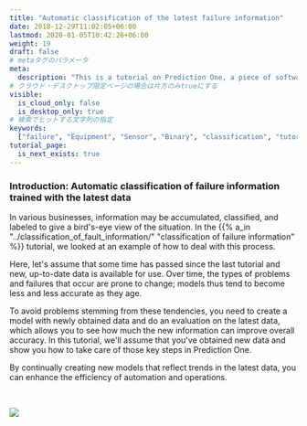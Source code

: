 ```yaml
---
title: "Automatic classification of the latest failure information"
date: 2018-12-29T11:02:05+06:00
lastmod: 2020-01-05T10:42:26+06:00
weight: 19
draft: false
# metaタグのパラメータ
meta:
  description: "This is a tutorial on Prediction One, a piece of software that can be easily operated by non-experts, which calculates predictions from data. This section explains how to use Prediction One using an example of automatic classification of failure information."
# クラウド・デスクトップ限定ページの場合は片方のみtrueにする
visible:
  is_cloud_only: false
  is_desktop_only: true
# 検索でヒットする文字列の指定
keywords:
  ["failure", "Equipment", "Sensor", "Binary", "classification", "tutorials", "How to use", "Model update", "Latest data"]
tutorial_page:
  is_next_exists: true
---
```


### Introduction: Automatic classification of failure information trained with the latest data

In various businesses, information may be accumulated, classified, and labeled to give a bird's-eye view of the situation.
In the {{% a_in "../classification_of_fault_information/" "classification of failure information" %}} tutorial, we looked at an example of how to deal with this process.

Here, let's assume that some time has passed since the last tutorial and new, up-to-date data is available for use.
Over time, the types of problems and failures that occur are prone to change;
models thus tend to become less and less accurate as they age.

To avoid problems stemming from these tendencies, you need to create a model with newly obtained data and do an evaluation on the latest data,
which allows you to see how much the new information can improve overall accuracy. In this tutorial, we'll assume that you've obtained new data and show you how to
take care of those key steps in Prediction One.

By continually creating new models that reflect trends in the latest data, you can enhance the efficiency of automation and operations.

<br>

![](img_en/t_slide2.png)

